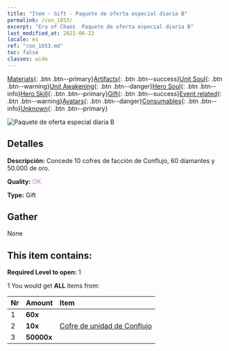 ```yaml
---
title: "Item - Gift - Paquete de oferta especial diaria B"
permalink: /con_1653/
excerpt: "Era of Chaos  Paquete de oferta especial diaria B"
last_modified_at: 2021-06-22
locale: es
ref: "con_1653.md"
toc: false
classes: wide
---
```

 [Materials](/ItemsES/){: .btn .btn--primary}[Artifacts](/ItemsES/Artifacts/){: .btn .btn--success}[Unit Soul](/ItemsES/UnitSoul/){: .btn .btn--warning}[Unit Awakening](/ItemsES/UnitAwakening/){: .btn .btn--danger}[Hero Soul](/ItemsES/HeroSoul/){: .btn .btn--info}[Hero Skill](/ItemsES/HeroSkill/){: .btn .btn--primary}[Gift](/ItemsES/Gift/){: .btn .btn--success}[Event related](/ItemsES/Events/){: .btn .btn--warning}[Avatars](/ItemsES/Avatars/){: .btn .btn--danger}[Consumables](/ItemsES/Consumables/){: .btn .btn--info}[Unknown](/ItemsES/Unknown/){: .btn .btn--primary}

 ![Paquete de oferta especial diaria B](/images/t/i_907220.png)

## Detalles
 **Descripción:** Concede 10 cofres de facción de Conflujo, 60 diamantes y 50.000 de oro.

 **Quality:** <span style="color: #DA70D6">OK</span>

 **Type:** Gift

## Gather

  None

## This item contains:

 **Required Level to open:** 1

 1 You would get **ALL** items  from:

  | Nr | Amount |     Item    |
  |:---|:-------|:------------|
  | 1 |  **60x** | <i class="fas fa-gem"/> |  | 
  | 2 |  **10x** | [Cofre de unidad de Conflujo](/ItemsES/con_1275/) |  | 
  | 3 |  **50000x** | <i class="fas fa-coins"/> |  | 
